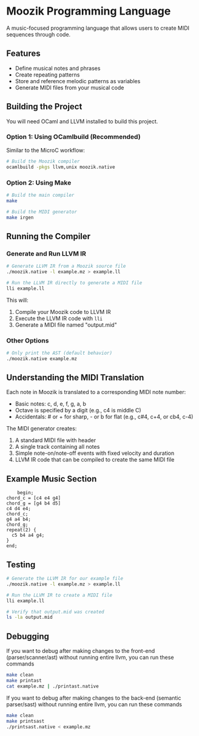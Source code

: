 # Moozik Programming Language

A music-focused programming language that allows users to create MIDI sequences through code.

## Features

- Define musical notes and phrases
- Create repeating patterns
- Store and reference melodic patterns as variables
- Generate MIDI files from your musical code

## Building the Project

You will need OCaml and LLVM installed to build this project.

### Option 1: Using OCamlbuild (Recommended)

Similar to the MicroC workflow:

```bash
# Build the Moozik compiler
ocamlbuild -pkgs llvm,unix moozik.native
```

### Option 2: Using Make

```bash
# Build the main compiler
make

# Build the MIDI generator
make irgen
```

## Running the Compiler

### Generate and Run LLVM IR

```bash
# Generate LLVM IR from a Moozik source file
./moozik.native -l example.mz > example.ll

# Run the LLVM IR directly to generate a MIDI file
lli example.ll
```

This will:
1. Compile your Moozik code to LLVM IR
2. Execute the LLVM IR code with `lli`
3. Generate a MIDI file named "output.mid"

### Other Options

```bash
# Only print the AST (default behavior)
./moozik.native example.mz
```

## Understanding the MIDI Translation

Each note in Moozik is translated to a corresponding MIDI note number:
- Basic notes: c, d, e, f, g, a, b
- Octave is specified by a digit (e.g., c4 is middle C)
- Accidentals: # or + for sharp, - or b for flat (e.g., c#4, c+4, or cb4, c-4)

The MIDI generator creates:
1. A standard MIDI file with header
2. A single track containing all notes
3. Simple note-on/note-off events with fixed velocity and duration
4. LLVM IR code that can be compiled to create the same MIDI file

## Example Music Section

```
	begin; 
chord_c = [c4 e4 g4]
chord_g = [g4 b4 d5]
c4 d4 e4;
chord_c;
g4 a4 b4;
chord_g;
repeat(2) {
  c5 b4 a4 g4;
}
end;
```

## Testing

```bash
# Generate the LLVM IR for our example file
./moozik.native -l example.mz > example.ll

# Run the LLVM IR to create a MIDI file
lli example.ll

# Verify that output.mid was created
ls -la output.mid
```
## Debugging
If you want to debug after making changes to the front-end (parser/scanner/ast) 
without running entire llvm, you can run these commands
```bash
make clean
make printast
cat example.mz | ./printast.native
```

If you want to debug after making changes to the back-end (semantic parser/sast) 
without running entire llvm, you can run these commands
```bash
make clean
make printsast
./printsast.native < example.mz
```


